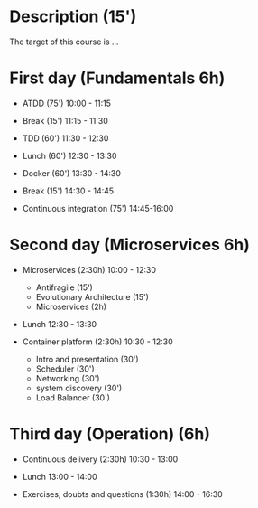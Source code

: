 # Description (15')

The target of this course is ...
  
# First day (Fundamentals 6h)  
    
* ATDD (75')  10:00 - 11:15
* Break (15') 11:15 - 11:30
* TDD (60')   11:30 - 12:30

* Lunch (60') 12:30 - 13:30

* Docker (60') 13:30 - 14:30
* Break (15') 14:30 - 14:45
* Continuous integration (75') 14:45-16:00

# Second day (Microservices 6h)

* Microservices (2:30h) 10:00 - 12:30
  * Antifragile (15')
  * Evolutionary Architecture (15')
  * Microservices (2h)
       
* Lunch 12:30 - 13:30     

* Container platform (2:30h) 10:30 - 12:30
  * Intro and presentation (30')
  * Scheduler (30')
  * Networking (30')
  * system discovery (30')
  * Load Balancer (30')

# Third day (Operation) (6h) 

* Continuous delivery (2:30h) 10:30 - 13:00

* Lunch 13:00 - 14:00

* Exercises, doubts and questions (1:30h) 14:00 - 16:30

   